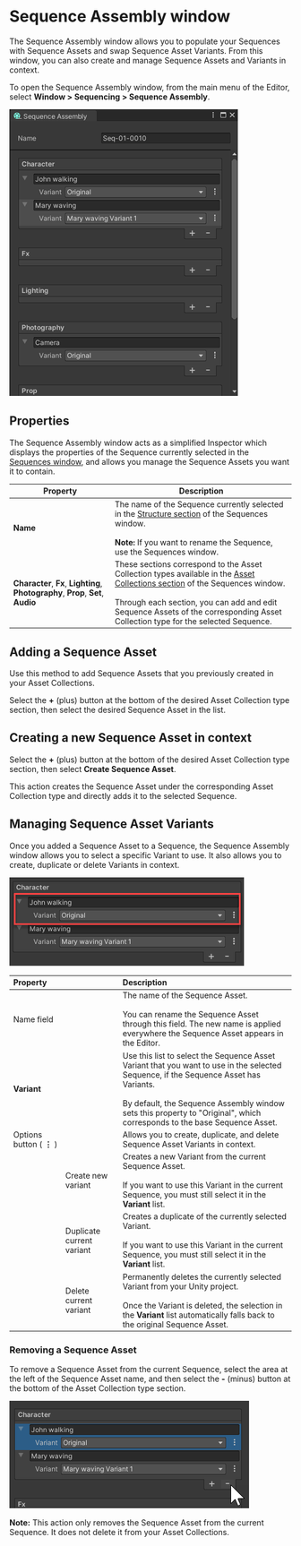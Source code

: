 # Sequence Assembly window

The Sequence Assembly window allows you to populate your Sequences with Sequence Assets and swap Sequence Asset Variants. From this window, you can also create and manage Sequence Assets and Variants in context.

To open the Sequence Assembly window, from the main menu of the Editor, select **Window > Sequencing > Sequence Assembly**.

![](images/sequence-assembly-window.png)

## Properties

The Sequence Assembly window acts as a simplified Inspector which displays the properties of the Sequence currently selected in the [Sequences window](sequences-window.md), and allows you manage the Sequence Assets you want it to contain.

| **Property** | **Description** |
|--------------|-----------------|
| **Name** | The name of the Sequence currently selected in the [Structure section](sequences-window.md#the-structure-section) of the Sequences window.<br /><br />**Note:** If you want to rename the Sequence, use the Sequences window. |
| **Character**, **Fx**, **Lighting**, **Photography**, **Prop**, **Set**, **Audio** | These sections correspond to the Asset Collection types available in the [Asset Collections section](sequences-window.md#the-asset-collections-section) of the Sequences window.<br /><br />Through each section, you can add and edit Sequence Assets of the corresponding Asset Collection type for the selected Sequence. |

## Adding a Sequence Asset

Use this method to add Sequence Assets that you previously created in your Asset Collections.

Select the **+** (plus) button at the bottom of the desired Asset Collection type section, then select the desired Sequence Asset in the list.

## Creating a new Sequence Asset in context

Select the **+** (plus) button at the bottom of the desired Asset Collection type section, then select **Create Sequence Asset**.

This action creates the Sequence Asset under the corresponding Asset Collection type and directly adds it to the selected Sequence.

## Managing Sequence Asset Variants

Once you added a Sequence Asset to a Sequence, the Sequence Assembly window allows you to select a specific Variant to use. It also allows you to create, duplicate or delete Variants in context.

![](images/sequence-assembly-sequence-asset-properties.png)

| **Property** || **Description** |
|:---|:---|:---|
| Name field || The name of the Sequence Asset.<br /><br />You can rename the Sequence Asset through this field. The new name is applied everywhere the Sequence Asset appears in the Editor. |
| **Variant** || Use this list to select the Sequence Asset Variant that you want to use in the selected Sequence, if the Sequence Asset has Variants.<br /><br />By default, the Sequence Assembly window sets this property to "Original", which corresponds to the base Sequence Asset. |
| Options button ( **⋮** ) || Allows you to create, duplicate, and delete Sequence Asset Variants in context. |
|| Create new variant | Creates a new Variant from the current Sequence Asset.<br /><br />If you want to use this Variant in the current Sequence, you must still select it in the **Variant** list. |
|| Duplicate current variant | Creates a duplicate of the currently selected Variant.<br /><br />If you want to use this Variant in the current Sequence, you must still select it in the **Variant** list. |
|| Delete current variant | Permanently deletes the currently selected Variant from your Unity project.<br /><br />Once the Variant is deleted, the selection in the **Variant** list automatically falls back to the original Sequence Asset. |

### Removing a Sequence Asset

To remove a Sequence Asset from the current Sequence, select the area at the left of the Sequence Asset name, and then select the **-** (minus) button at the bottom of the Asset Collection type section.

![](images/sequence-assembly-sequence-asset-remove.png)

**Note:** This action only removes the Sequence Asset from the current Sequence. It does not delete it from your Asset Collections.
